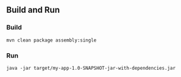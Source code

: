## Build and Run
### Build
```
mvn clean package assembly:single
```
### Run
```
java -jar target/my-app-1.0-SNAPSHOT-jar-with-dependencies.jar
```

